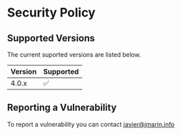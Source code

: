 # Security Policy

## Supported Versions

The current suported versions are listed below.

| Version | Supported          |
| ------- | ------------------ |
| 4.0.x   | :white_check_mark: |


## Reporting a Vulnerability

To report a vulnerability you can contact javier@jmarin.info
